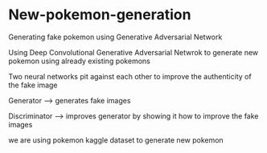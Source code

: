 # New-pokemon-generation
Generating fake pokemon using Generative Adversarial Network

Using Deep Convolutional Generative Adversarial Netwrok to generate new pokemon using already existing pokemons

Two neural networks pit against each other to improve the authenticity of the fake image

Generator --> generates fake images

Discriminator --> improves generator by showing it how to improve the fake images

we are using pokemon kaggle dataset to generate new pokemon
